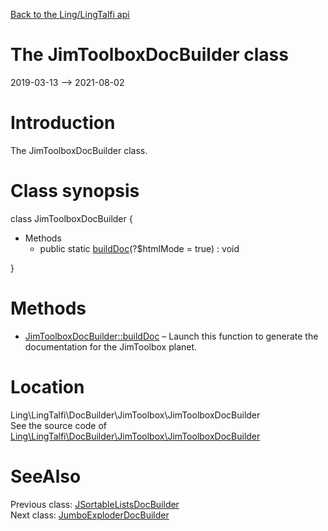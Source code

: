 [Back to the Ling/LingTalfi api](https://github.com/lingtalfi/LingTalfi/blob/master/doc/api/Ling/LingTalfi.md)



The JimToolboxDocBuilder class
================
2019-03-13 --> 2021-08-02






Introduction
============

The JimToolboxDocBuilder class.



Class synopsis
==============


class <span class="pl-k">JimToolboxDocBuilder</span>  {

- Methods
    - public static [buildDoc](https://github.com/lingtalfi/LingTalfi/blob/master/doc/api/Ling/LingTalfi/DocBuilder/JimToolbox/JimToolboxDocBuilder/buildDoc.md)(?$htmlMode = true) : void

}






Methods
==============

- [JimToolboxDocBuilder::buildDoc](https://github.com/lingtalfi/LingTalfi/blob/master/doc/api/Ling/LingTalfi/DocBuilder/JimToolbox/JimToolboxDocBuilder/buildDoc.md) &ndash; Launch this function to generate the documentation for the JimToolbox planet.





Location
=============
Ling\LingTalfi\DocBuilder\JimToolbox\JimToolboxDocBuilder<br>
See the source code of [Ling\LingTalfi\DocBuilder\JimToolbox\JimToolboxDocBuilder](https://github.com/lingtalfi/LingTalfi/blob/master/DocBuilder/JimToolbox/JimToolboxDocBuilder.php)



SeeAlso
==============
Previous class: [JSortableListsDocBuilder](https://github.com/lingtalfi/LingTalfi/blob/master/doc/api/Ling/LingTalfi/DocBuilder/JSortableLists/JSortableListsDocBuilder.md)<br>Next class: [JumboExploderDocBuilder](https://github.com/lingtalfi/LingTalfi/blob/master/doc/api/Ling/LingTalfi/DocBuilder/JumboExploder/JumboExploderDocBuilder.md)<br>
